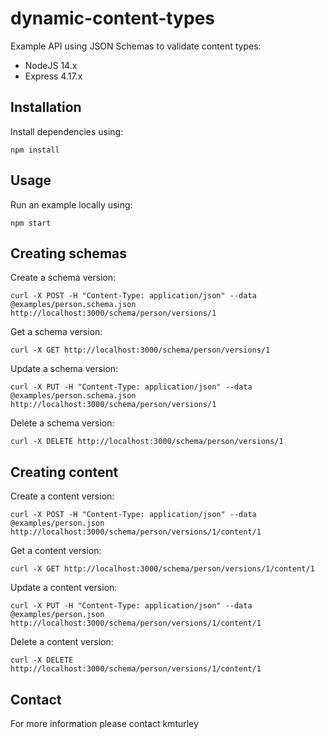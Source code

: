 # dynamic-content-types

Example API using JSON Schemas to validate content types:

* NodeJS 14.x
* Express 4.17.x

## Installation

Install dependencies using:

    npm install


## Usage

Run an example locally using:

    npm start

## Creating schemas

Create a schema version:

    curl -X POST -H "Content-Type: application/json" --data @examples/person.schema.json http://localhost:3000/schema/person/versions/1

Get a schema version:

    curl -X GET http://localhost:3000/schema/person/versions/1

Update a schema version:

    curl -X PUT -H "Content-Type: application/json" --data @examples/person.schema.json http://localhost:3000/schema/person/versions/1

Delete a schema version:

    curl -X DELETE http://localhost:3000/schema/person/versions/1


## Creating content

Create a content version:

    curl -X POST -H "Content-Type: application/json" --data @examples/person.json http://localhost:3000/schema/person/versions/1/content/1

Get a content version:

    curl -X GET http://localhost:3000/schema/person/versions/1/content/1

Update a content version:

    curl -X PUT -H "Content-Type: application/json" --data @examples/person.json http://localhost:3000/schema/person/versions/1/content/1

Delete a content version:

    curl -X DELETE http://localhost:3000/schema/person/versions/1/content/1


## Contact

For more information please contact kmturley
